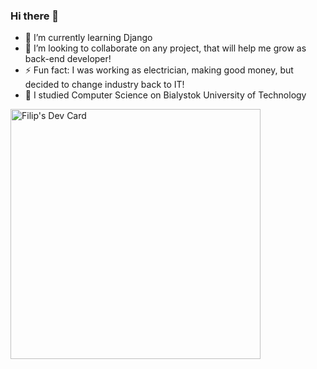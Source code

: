 ### Hi there 👋

- 🌱 I’m currently learning Django
- 👯 I’m looking to collaborate on any project, that will help me grow as back-end developer!
- ⚡ Fun fact: I was working as electrician, making good money, but decided to change industry back to IT!
- 🔭 I studied Computer Science on Bialystok University of Technology

 <a href="https://app.daily.dev/wielbuond"><img src="https://api.daily.dev/devcards/e377461271c94d20ae2a80d42eee9139.png?r=dvr" width="400" alt="Filip's Dev Card"/></a>

<!--
**wielbuond/wielbuond** is a ✨ _special_ ✨ repository because its `README.md` (this file) appears on your GitHub profile.

Here are some ideas to get you started:

- 🔭 I’m currently working on ...
- 🌱 I’m currently learning Django
- 👯 I’m looking to collaborate on any project, that will help me grow as back-end developer!
- 🤔 I’m looking for help with ...
- 💬 Ask me about ...
- 📫 How to reach me: ...
- 😄 Pronouns: ...
- ⚡ Fun fact: I was working as electrician, making good money, but decided to change industry back to IT!
-->
